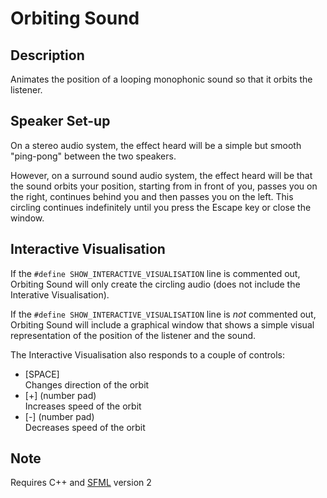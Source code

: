 # Orbiting Sound

## Description
Animates the position of a looping monophonic sound so that it orbits the listener.

## Speaker Set-up
On a stereo audio system, the effect heard will be a simple but smooth "ping-pong" between the two speakers.

However, on a surround sound audio system, the effect heard will be that the sound orbits your position, starting from in front of you, passes you on the right, continues behind you and then passes you on the left. This circling continues indefinitely until you press the Escape key or close the window.

## Interactive Visualisation
If the `#define SHOW_INTERACTIVE_VISUALISATION` line is commented out, Orbiting Sound will only create the circling audio (does not include the Interative Visualisation).

If the `#define SHOW_INTERACTIVE_VISUALISATION` line is _not_ commented out, Orbiting Sound will include a graphical window that shows a simple visual representation of the position of the listener and the sound.

The Interactive Visualisation also responds to a couple of controls:
- [SPACE]  
Changes direction of the orbit
- [+] (number pad)  
Increases speed of the orbit
- [-] (number pad)  
Decreases speed of the orbit

## Note
Requires C++ and [SFML] version 2

[SFML]: http://sfml-dev.org
